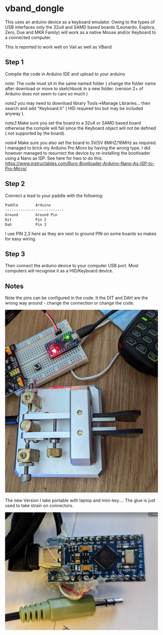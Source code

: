 # vband_dongle

This uses an arduino device as a keyboard emulator.  Owing to the types of USB interfaces 
only the 32u4 and SAMD based boards (Leonardo, Esplora, Zero, Due and MKR Family) will work 
as a native Mouse and/or Keyboard to a connected computer.

This is reported to work well on Vail as well as VBand

## Step 1
Compile the code in Arduino IDE and upload to your arduino

*note*:  The code must sit in the same named folder ( change the folder name after download
or move to sketchbook in a new folder.
(version 2+ of Arduino does not seem to care so much )

*note2* you may need to download library Tools->Manage Libraries...
then search and add "Keyboard.h" ( HID required too but may be included anyway ).

*note3* Make sure you set the board to a 32u4 or SAMD based board otherwise the compile will 
fail since the Keyboard object will not be defined ( not supported by the board).

*note4* Make sure you also set the board to 3V/5V 8MHZ/16MHz as required.  I managed to brick
my Arduino Pro Micro by having the wrong type.  I did however managed to resurrect the device
by re-installing the bootloader using a Nano as ISP.  See here for hwo to do this: https://www.instructables.com/Burn-Bootloader-Arduino-Nano-As-ISP-to-Pro-Micro/

## Step 2

Connect a lead to your paddle with the following:

```
Paddle        Arduino
---------------------------
Ground        Ground Pin
Dit           Pin 2
Dah           Pin 3
```
I use PIN 2,3 here as they are next to ground PIN on some boards so makes for easy wiring.

## Step 3
Then connect the arduino device to your computer USB port.  Most computers will recognise it as a HID/Keyboard device.

## Notes
Note the pins can be configured in the code.
It the DIT and DAH are the wrong way around - change the connection or change the code.

![alt text](https://github.com/sipsmi/vband_dongle/blob/main/vband.jpg?raw=true)

The new Version I take portable with laptop and mini-key....   The glue is just used to take strain on connectors.

![alt text](https://github.com/sipsmi/vband_dongle/blob/main/interface%202.png?raw=true)

